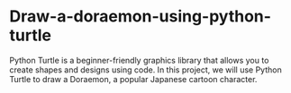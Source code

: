 # Draw-a-doraemon-using-python-turtle
Python Turtle is a beginner-friendly graphics library that allows you to create shapes and designs using code. In this project, we will use Python Turtle to draw a Doraemon, a popular Japanese cartoon character.
